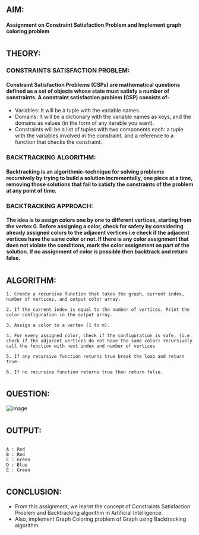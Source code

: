 ## AIM: 
#### Assignment on Constraint Satisfaction Problem and Implement graph coloring problem
#
# 
## THEORY:
### CONSTRAINTS SATISFACTION PROBLEM: 
#### Constraint Satisfaction Problems (CSPs) are mathematical questions defined as a set of objects whose state must satisfy a number of constraints. A constraint satisfaction problem (CSP) consists of-
- Variables: It will be a tuple with the variable names.
- Domains: It will be a dictionary with the variable names as keys, and the domains as values (in the form of any iterable you want).
- Constraints will be a list of tuples with two components each: a tuple with the variables involved in the constraint, and a reference to a function that checks the constraint.
 
### BACKTRACKING ALGORITHM:
#### Backtracking is an algorithmic-technique for solving problems recursively by trying to build a solution incrementally, one piece at a time, removing those solutions that fail to satisfy the constraints of the problem at any point of time.
 
### BACKTRACKING APPROACH: 
#### The idea is to assign colors one by one to different vertices, starting from the vertex 0. Before assigning a color, check for safety by considering already assigned colors to the adjacent vertices i.e check if the adjacent vertices have the same color or not. If there is any color assignment that does not violate the conditions, mark the color assignment as part of the solution. If no assignment of color is possible then backtrack and return false.
#
# 
## ALGORITHM:
```
1. Create a recursive function that takes the graph, current index, number of vertices, and output color array.

2. If the current index is equal to the number of vertices. Print the color configuration in the output array.

3. Assign a color to a vertex (1 to m).

4. For every assigned color, check if the configuration is safe, (i.e. check if the adjacent vertices do not have the same color) recursively call the function with next index and number of vertices

5. If any recursive function returns true break the loop and return true.

6. If no recursive function returns true then return false.

```
#
# 
## QUESTION:
![image](https://docs.huihoo.com/boost/1-33-1/libs/graph/doc/figs/sequential_vertex_coloring.png)
#
# 
## OUTPUT:
```

A : Red
B : Red
C : Green
D : Blue
E : Green

```
#
#
## CONCLUSION:
- From this assignment, we learnt the concept of Constraints Satisfaction Problem and Backtracking algorithm in Artificial Intelligence.
- Also, implement Graph Coloring problem of Graph using Backtracking algorithm.

